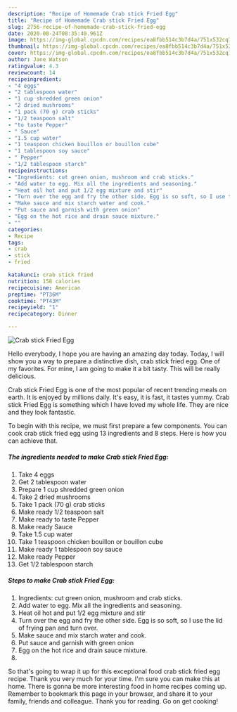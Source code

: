 ```yaml
---
description: "Recipe of Homemade Crab stick Fried Egg"
title: "Recipe of Homemade Crab stick Fried Egg"
slug: 2756-recipe-of-homemade-crab-stick-fried-egg
date: 2020-08-24T08:35:40.961Z
image: https://img-global.cpcdn.com/recipes/ea8fbb514c3b7d4a/751x532cq70/crab-stick-fried-egg-recipe-main-photo.jpg
thumbnail: https://img-global.cpcdn.com/recipes/ea8fbb514c3b7d4a/751x532cq70/crab-stick-fried-egg-recipe-main-photo.jpg
cover: https://img-global.cpcdn.com/recipes/ea8fbb514c3b7d4a/751x532cq70/crab-stick-fried-egg-recipe-main-photo.jpg
author: Jane Watson
ratingvalue: 4.3
reviewcount: 14
recipeingredient:
- "4 eggs"
- "2 tablespoon water"
- "1 cup shredded green onion"
- "2 dried mushrooms"
- "1 pack (70 g) crab sticks"
- "1/2 teaspoon salt"
- "to taste Pepper"
- " Sauce"
- "1.5 cup water"
- "1 teaspoon chicken bouillon or bouillon cube"
- "1 tablespoon soy sauce"
- " Pepper"
- "1/2 tablespoon starch"
recipeinstructions:
- "Ingredients: cut green onion, mushroom and crab sticks."
- "Add water to egg. Mix all the ingredients and seasoning."
- "Heat oil hot and put 1/2 egg mixture and stir"
- "Turn over the egg and fry the other side. Egg is so soft, so I use the lid of frying pan and turn over."
- "Make sauce and mix starch water and cook."
- "Put sauce and garnish with green onion"
- "Egg on the hot rice and drain sauce mixture."
- ""
categories:
- Recipe
tags:
- crab
- stick
- fried

katakunci: crab stick fried 
nutrition: 158 calories
recipecuisine: American
preptime: "PT36M"
cooktime: "PT43M"
recipeyield: "1"
recipecategory: Dinner

---
```



![Crab stick Fried Egg](https://img-global.cpcdn.com/recipes/ea8fbb514c3b7d4a/751x532cq70/crab-stick-fried-egg-recipe-main-photo.jpg)

Hello everybody, I hope you are having an amazing day today. Today, I will show you a way to prepare a distinctive dish, crab stick fried egg. One of my favorites. For mine, I am going to make it a bit tasty. This will be really delicious.



Crab stick Fried Egg is one of the most popular of recent trending meals on earth. It is enjoyed by millions daily. It's easy, it is fast, it tastes yummy. Crab stick Fried Egg is something which I have loved my whole life. They are nice and they look fantastic.


To begin with this recipe, we must first prepare a few components. You can cook crab stick fried egg using 13 ingredients and 8 steps. Here is how you can achieve that.

<!--inarticleads1-->

##### The ingredients needed to make Crab stick Fried Egg:

1. Take 4 eggs
1. Get 2 tablespoon water
1. Prepare 1 cup shredded green onion
1. Take 2 dried mushrooms
1. Take 1 pack (70 g) crab sticks
1. Make ready 1/2 teaspoon salt
1. Make ready to taste Pepper
1. Make ready  Sauce
1. Take 1.5 cup water
1. Take 1 teaspoon chicken bouillon or bouillon cube
1. Make ready 1 tablespoon soy sauce
1. Make ready  Pepper
1. Get 1/2 tablespoon starch




<!--inarticleads2-->

##### Steps to make Crab stick Fried Egg:

1. Ingredients: cut green onion, mushroom and crab sticks.
1. Add water to egg. Mix all the ingredients and seasoning.
1. Heat oil hot and put 1/2 egg mixture and stir
1. Turn over the egg and fry the other side. Egg is so soft, so I use the lid of frying pan and turn over.
1. Make sauce and mix starch water and cook.
1. Put sauce and garnish with green onion
1. Egg on the hot rice and drain sauce mixture.
1. 




So that's going to wrap it up for this exceptional food crab stick fried egg recipe. Thank you very much for your time. I'm sure you can make this at home. There is gonna be more interesting food in home recipes coming up. Remember to bookmark this page in your browser, and share it to your family, friends and colleague. Thank you for reading. Go on get cooking!
